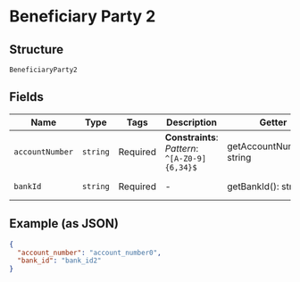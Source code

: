 
# Beneficiary Party 2

## Structure

`BeneficiaryParty2`

## Fields

| Name | Type | Tags | Description | Getter | Setter |
|  --- | --- | --- | --- | --- | --- |
| `accountNumber` | `string` | Required | **Constraints**: *Pattern*: `^[A-Z0-9]{6,34}$` | getAccountNumber(): string | setAccountNumber(string accountNumber): void |
| `bankId` | `string` | Required | - | getBankId(): string | setBankId(string bankId): void |

## Example (as JSON)

```json
{
  "account_number": "account_number0",
  "bank_id": "bank_id2"
}
```


